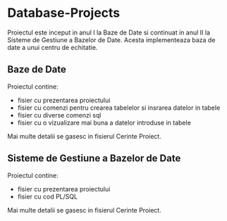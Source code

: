 # Database-Projects
Proiectul este inceput in anul I la Baze de Date si continuat in anul II la Sisteme de Gestiune a Bazelor de Date. Acesta implementeaza baza de date a unui centru de echitatie. 

## Baze de Date

Proiectul contine:
- fisier cu prezentarea proiectului
- fisier cu comenzi pentru crearea tabelelor si insrarea datelor in tabele
- fisier cu diverse comenzi sql 
- fisier cu o vizualizare mai buna a datelor introduse in tabele

Mai multe detalii se gasesc in fisierul Cerinte Proiect. 

## Sisteme de Gestiune a Bazelor de Date

Proiectul contine:
- fisier cu prezentarea proiectului
- fisier cu cod PL/SQL

Mai multe detalii se gasesc in fisierul Cerinte Proiect. 
